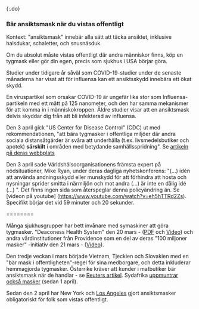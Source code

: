{:.do} 
 ### Bär ansiktsmask när du vistas offentligt 

Kontext: "ansiktsmask" innebär alla sätt att täcka ansiktet, inklusive halsdukar, schaletter, och snusnäsduk.

Om du absolut måste vistas offentligt där andra människor finns, köp en tygmask eller gör din egen, precis som sjukhus i USA börjar göra.

Studier under tidigare år såväl som COVID-19-studier under de senaste månaderna har visat att för influensa kan ett ansiktsskydd innebära ett ökat skydd. 

En viruspartikel som orsakar COVID-19 är ungefär lika stor som Influensa-partikeln med ett mått på 125 nanometer, och den har samma mekanismer för att komma in i människokroppen. Äldre studier visar att en ansiktsmask delvis skyddar dig från att bli infekterad av influensa. 

Den 3 april gick "US Center for Disease Control" (CDC) ut med rekommendationen, "att bära tygmasker i offentliga miljöer där andra sociala distansåtgärder är svåra att underhålla (t.ex. livsmedelsbutiker och apotek) **särskilt** i områden med betydande samhällsspridning". Se [artikeln på deras webbplats](https://www.cdc.gov/coronavirus/2019-ncov/prevent-getting-sick/cloth-face-cover.html) 

Den 3 april sade Världshälsoorganisationens främsta expert på nödsituationer, Mike Ryan, under deras dagliga nyhetskonferens: "(...) idén att använda andningsskydd eller munskydd för att förhindra att hosta och nysningar sprider smitta i närmiljön och mot andra (...) är inte en dålig idé (...) ". Det finns ingen sida som återspeglar denna policyändring än. Se [videon på youtube] (https://www.youtube.com/watch?v=eh5hTTRd2Zs). Specifikt börjar det vid 59 minuter och 20 sekunder.

======== 

Många sjukhusgrupper har bett invånare med symaskiner att göra tygmasker. "Deaconess Health System" den 20 mars - ([PDF](https://www.deaconess.com/How-to-make-a-Face-Mask/Documents-Mask/Mask-Information) och [Video](https://youtu.be/9tBg0Os5FWQ)) och andra vårdinstitutioner från Providence som en del av deras "100 miljoner masker" -initiativ den 21 mars - ([Video](https://vimeo.com/399324367/13cd93f150)). 

Den tredje veckan i mars började Vietnam, Tjeckien och Slovakien med en "bär mask i offentligheten"-regel för sina medborgare, och detta inkluderar hemmagjorda tygmasker. Österrike kräver att kunder i matbutiker bär ansiktsmask när de handlar - se [Reuters artikel](https://www.reuters.com/article/us-health-coronavirus-austria-masks/austrian-supermarkets-hand-out-face-masks-before-they-become-compulsory-idUSKBN21J5Y9). Sydafrika [uppmuntrar också masker](https://www.dailymaverick.co.za/article/2020-04-01-the-great-mask-debate-policy-shifts-towards-masks-in-sa-and-elsewhere/) (sedan 1 april). 

Sedan den 2 april har New York och [Los Angeles](https://twitter.com/ABC/status/1245670123823923200) gjort ansiktsmasker obligatoriskt för folk som vistas offentligt.
